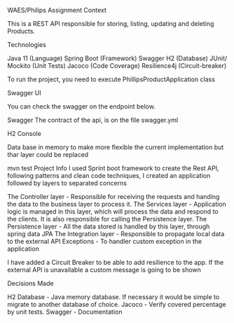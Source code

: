 WAES/Philips Assignment
Context

This is a REST API responsible for storing, listing, updating and deleting Products.

Technologies

Java 11 (Language)
Spring Boot (Framework)
Swagger
H2 (Database)
JUnit/ Mockito (Unit Tests)
Jacoco (Code Coverage)
Resilience4j (Circuit-breaker)

To run the project, you need to execute PhillipsProductApplication class

Swagger UI

You can check the swagger on the endpoint below.

Swagger
The contract of the api, is on the file swagger.yml

H2 Console

Data base in memory to make more flexible the current implementation but thar layer could be replaced

mvn test
Project Info
I used Sprint boot framework to create the Rest API, following patterns and clean code techniques, I created an application
followed by layers to separated concerns 

The Controller layer - Responsible for receiving the requests and handing the data to the business layer to process it.
The Services layer - Application logic is managed in this layer, which will process the data and respond to the clients. It is also responsible for calling the Persistence layer.
The Persistence layer - All the data stored is handled by this layer, through spring data JPA
The Integration layer - Responsible to propagate local data to the external API
Exceptions - To handler custom exception in the application

I have added a Circuit Breaker to be able to add resilience to the app. If the external API is unavailable a custom message is going to be shown

Decisions Made

H2 Database - Java memory database. If necessary it would be simple to migrate to another database of choice.
Jacoco - Verify covered percentage by unit tests.
Swagger - Documentation

